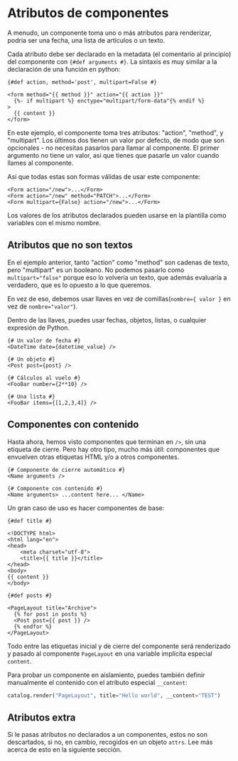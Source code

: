 # Atributos de componentes

A menudo, un componente toma uno o más atributos para renderizar, podría ser una fecha, una lista de artículos o un texto.

Cada atributo debe ser declarado en la metadata (el comentario al principio) del componente con `{#def arguments #}`. La sintaxis es muy similar a la declaración de una función en python:

```html+jinja title="components/Form.jinja"
{#def action, method='post', multipart=False #}

<form method="{{ method }}" action="{{ action }}"
  {%- if multipart %} enctype="multipart/form-data"{% endif %}
>
  {{ content }}
</form>
```

En este ejemplo, el componente toma tres atributos: "action", "method", y "multipart". Los últimos dos tienen un valor por defecto, de modo que son opcionales - no necesitas pasarlos para llamar al componente. El primer argumento no tiene un valor, asi que tienes que pasarle un valor cuando llames al componente.


Así que todas estas son formas válidas de usar este componente:

```html+jinja
<Form action="/new">...</Form>
<Form action="/new" method="PATCH">...</Form>
<Form multipart={False} action="/new">...</Form>
```

Los valores de los atributos declarados pueden usarse en la plantilla como variables con el mismo nombre.


## Atributos que no son textos

En el ejemplo anterior, tanto "action" como "method" son cadenas de texto, pero "multipart" es un booleano. No podemos pasarlo como `multipart="false"` porque eso lo volveria un texto, que además evaluaría a verdadero, que es lo opuesto a lo que queremos.

En vez de eso, debemos usar llaves en vez de comillas(`nombre={ valor }` en vez de `nombre="valor"`).

Dentro de las llaves, puedes usar fechas, objetos, listas, o cualquier expresión de Python.

```html+jinja
{# Un valor de fecha #}
<DateTime date={datetime_value} />

{# Un objeto #}
<Post post={post} />

{# Cálculos al vuelo #}
<FooBar number={2**10} />

{# Una lista #}
<FooBar items={[1,2,3,4]} />
```


## Componentes con contenido

Hasta ahora, hemos visto componentes que terminan en `/>`, sin una etiqueta de cierre. Pero hay otro tipo, mucho más útil: componentes que envuelven otras etiquetas HTML y/o a otros componentes.


```html+jinja
{# Componente de cierre automático #}
<Name arguments />

{# Componente con contenido #}
<Name arguments> ...content here... </Name>
```

Un gran caso de uso es hacer componentes de base:

```html+jinja title="components/PageLayout.jinja"
{#def title #}

<!DOCTYPE html>
<html lang="en">
<head>
	<meta charset="utf-8">
	<title>{{ title }}</title>
</head>
<body>
{{ content }}
</body>
```

```html+jinja title="components/ArchivePage.jinja"
{#def posts #}

<PageLayout title="Archive">
  {% for post in posts %}
  <Post post={{ post }} />
  {% endfor %}
</PageLayout>
```

Todo entre las etiquetas inicial y de cierre del componente será renderizado y pasado al componente `PageLayout` en una variable implícita especial `content`.

Para probar un componente en aislamiento, puedes también definir manualmente el contenido con el atributo especial `__content`:

```python
catalog.render("PageLayout", title="Hello world", __content="TEST")
```

## Atributos extra

Si le pasas atributos no declarados a un componentes, estos no son descartados, si no, en cambio, recogidos en un objeto `attrs`. Lee más acerca de esto en la siguiente sección.
